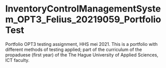 # InventoryControlManagementSystem_OPT3_Felius_20219059_PortfolioTest
Portfolio OPT3 testing assignment, HHS mei 2021.
This is a portfolio with different methods of testing applied; part of the curriculum of the propaduese (first year) of the
The Hague University of Applied Sciences, ICT faculty.
